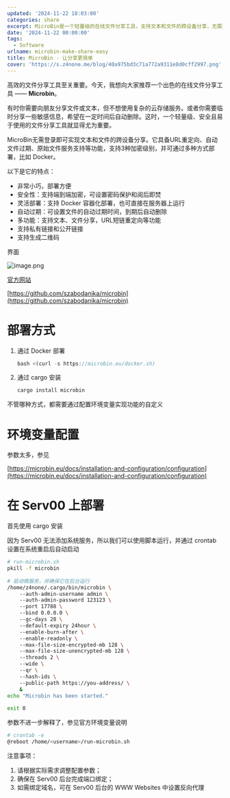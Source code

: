 ```yaml
---
updated: '2024-11-22 18:03:00'
categories: share
excerpt: MicroBin是一个轻量级的在线文件分享工具，支持文本和文件的跨设备分享，无需登录即可使用。它具备多种安全功能，包括端到端加密、密码保护和自动过期删除，并支持Docker等多种部署方式。
date: '2024-11-22 00:00:00'
tags:
  - Software
urlname: microbin-make-share-easy
title: MicroBin - 让分享更简单
cover: 'https://s.z4none.me/blog/40a975bd3c71a772a9311e8d0cff2997.png'
---
```


高效的文件分享工具至关重要。今天，我想向大家推荐一个出色的在线文件分享工具 —— **Microbin**。



有时你需要向朋友分享文件或文本，但不想使用复杂的云存储服务。或者你需要临时分享一些敏感信息，希望在一定时间后自动删除。这时，一个轻量级、安全且易于使用的文件分享工具就显得尤为重要。


MicroBin无需登录即可实现文本和文件的跨设备分享。它具备URL重定向、自动文件过期、原始文件服务支持等功能，支持3种加密级别，并可通过多种方式部署，比如 Docker。 


以下是它的特点：

- 非常小巧，部署方便
- 安全性：支持端到端加密，可设置密码保护和阅后即焚
- 灵活部署：支持 Docker 容器化部署，也可直接在服务器上运行
- 自动过期：可设置文件的自动过期时间，到期后自动删除
- 多功能：支持文本、文件分享，URL短链重定向等功能
- 支持私有链接和公开链接
- 支持生成二维码

界面


![image.png](https://s.z4none.me/blog/4cda76a5c0af2b7278b93220bdb224cd.png)


[官方网站](https://microbin.eu/)


[https://github.com/szabodanika/microbin](https://github.com/szabodanika/microbin)


# 部署方式

1. 通过 Docker 部署

	```javascript
	bash <(curl -s https://microbin.eu/docker.sh)
	```

2. 通过 cargo 安装

	```javascript
	cargo install microbin
	```


不管哪种方式，都需要通过配置环境变量实现功能的自定义


# 环境变量配置


参数太多，参见


[https://microbin.eu/docs/installation-and-configuration/configuration](https://microbin.eu/docs/installation-and-configuration/configuration)


# 在 Serv00 上部署


首先使用 cargo 安装


因为 Serv00 无法添加系统服务，所以我们可以使用脚本运行，并通过 crontab 设置在系统重启后自动启动


```bash
# run-microbin.sh
pkill -f microbin 
 
# 启动微服务，并确保它在后台运行 
/home/z4none/.cargo/bin/microbin \ 
    --auth-admin-username admin \ 
    --auth-admin-password 123123 \ 
    --port 17788 \ 
    --bind 0.0.0.0 \ 
    --gc-days 28 \ 
    --default-expiry 24hour \ 
    --enable-burn-after \ 
    --enable-readonly \ 
    --max-file-size-encrypted-mb 128 \ 
    --max-file-size-unencrypted-mb 128 \ 
    --threads 2 \ 
    --wide \ 
    --qr \ 
    --hash-ids \ 
    --public-path https://you-address/ \ 
    & 
echo "Microbin has been started." 
 
exit 0                                                                                                         23        23,7          All
```


参数不进一步解释了，参见官方环境变量说明


```bash
# crontab -e
@reboot /home/<username>/run-microbin.sh
```


注意事项：

1. 请根据实际需求调整配置参数；
2. 确保在 Serv00 后台完成端口绑定；
3. 如需绑定域名，可在 Serv00 后台的 WWW Websites 中设置反向代理
